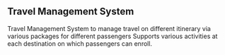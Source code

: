 ## Travel Management System
   Travel Management System to manage travel on different itinerary  via various packages for different passengers
   Supports various activities at each destination on which passengers can enroll. 
